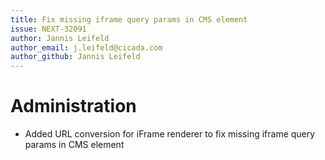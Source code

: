 ```yaml
---
title: Fix missing iframe query params in CMS element
issue: NEXT-32091
author: Jannis Leifeld
author_email: j.leifeld@cicada.com
author_github: Jannis Leifeld
---
```

# Administration
* Added URL conversion for iFrame renderer to fix missing iframe query params in CMS element
